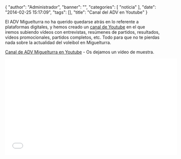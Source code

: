 {
  "author": "Administrador", 
  "banner": "", 
  "categories": [
    "noticia"
  ], 
  "date": "2014-02-25 15:17:09", 
  "tags": [], 
  "title": "Canal del ADV en Youtube"
}

El ADV Miguelturra no ha querido quedarse atrás en lo referente a plataformas digitales, y hemos creado un <a href="http://www.youtube.com/channel/UCT8OZCjByyhJhh7ffScAOag">canal de Youtube</a> en el que iremos subiendo vídeos con entrevistas, resúmenes de partidos, resultados, vídeos promocionales, partidos completos, etc. Todo para que no te pierdas nada sobre la actualidad del voleibol en Miguelturra.

<a href="http://www.youtube.com/channel/UCT8OZCjByyhJhh7ffScAOag">Canal de ADV Miguelturra en Youtube</a> - Os dejamos un vídeo de muestra.

<iframe width="560" height="315" src="//www.youtube.com/embed/ZNxS-Al6SJ8?list=UUT8OZCjByyhJhh7ffScAOag" frameborder="0"></iframe>

